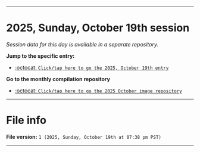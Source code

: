 
***

# 2025, Sunday, October 19th session

_Session data for this day is available in a separate repository._

**Jump to the specific entry:**

- [:octocat: `Click/tap here to go the 2025, October 19th entry`](https://github.com/seanpm2001/SeansLifeArchive_Images_ModernSmurfsVillage_Y2025_V10/tree/SeansLifeArchive_ModernSmurfsVillage_Y2025_V10_Main-dev/2025/10_October/19/)

**Go to the monthly compilation repository**

- [:octocat: `Click/tap here to go the 2025 October image repository`](https://github.com/seanpm2001/SeansLifeArchive_Images_ModernSmurfsVillage_Y2025_V10/)

***

# File info

**File version:** `1 (2025, Sunday, October 19th at 07:38 pm PST)`

***
